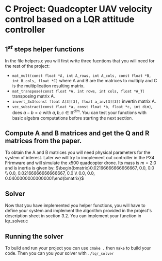# C Project: Quadcopter UAV velocity control based on a LQR attitude controller 

##  $1^{st}$ steps helper functions
In the file helpers.c you will first write three fucntions that you will need for the rest of the project:
- ```mat_mult(const float *A, int A_rows, int A_cols, const float *B, int B_cols, float *C)``` where A and B are the matrices to multiply and C is the multiplication resulting matrix.
- ```mat_transpose(const float *A, int rows, int cols, float *A_T)``` transposing matrix A.
- ```invert_3x3(const float A[3][3], float a_inv[3][3])``` invertin matrix A.
- ```vec_substract(const float *a, const float *b, float *c, int dim)```, does $a - b = c$ with $a,b,c \in \mathbb{R}^{dim}$.
You can test your functions with basic algebra computations before starting the next section.

## Compute A and B matrices and get the Q and R matrices from the paper.

To obtain the A and B matrices you will need physical parameters for the system of interest. Later we will try to imoplement out controller in the PX4 Frirmware and will simulate the x500 quadcopter drone. Its mass is $m=2.0$ and is inertia is given by: $\begin{bmatrix}0.02166666666666667, 0.0, 0.0 \\
0.0, 0.02166666666666667, 0.0 \\
0.0, 0.0, 0.04000000000000001\end{bmatrix}$

## Solver
Now that you have implemented you helper functions, you will have to define your system and implement the algorithm provided in the project's description sheet in section 3.2.
You can implement your function in lqr_solver.c

## Running the solver
To build and run your project you can use ```cmake .``` then ```make``` to build your code. Then you can you your solver with ```./lqr_solver```